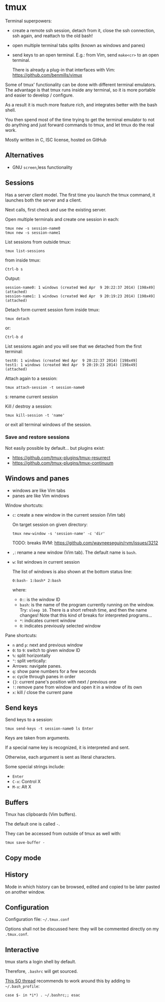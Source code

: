 # tmux

Terminal superpowers:

-   create a remote ssh session, detach from it, close the ssh connection, ssh again, and reattach to the old bash!

-   open multiple terminal tabs splits (known as windows and panes)

-   send keys to an open terminal. E.g.: from Vim, send `make<cr>` to an open terminal.

    There is already a plug-in that interfaces with Vim: <https://github.com/benmills/vimux>

Some of tmux' functionality can be done with different terminal emulators. The advantage is that tmux runs inside any terminal, so it is more portable and easier to develop / configure.

As a result it is much more feature rich, and integrates better with the bash shell.

You then spend most of the time trying to get the terminal emulator to not do anything and just forward commands to tmux, and let tmux do the real work.

Mostly written in C, ISC license, hosted on GitHub

## Alternatives

- GNU `screen`,less functionality

## Sessions

Has a server client model. The first time you launch the tmux command, it launches both the server and a client.

Next calls, first check and use the existing server.

Open multiple terminals and create one session in each:

    tmux new -s session-name0
    tmux new -s session-name1

List sessions from outside tmux:

    tmux list-sessions

from inside tmux:

    Ctrl-b s

Output:

    session-name0: 1 windows (created Wed Apr  9 20:22:37 2014) [198x49] (attached)
    session-name1: 1 windows (created Wed Apr  9 20:19:23 2014) [198x49] (attached)

Detach form current session form inside tmux:

    tmux detach

or:

    Ctrl-b d

List sessions again and you will see that we detached from the first terminal:

    test0: 1 windows (created Wed Apr  9 20:22:37 2014) [198x49]
    test1: 1 windows (created Wed Apr  9 20:19:23 2014) [198x49] (attached)

Attach again to a session:

    tmux attach-session -t session-name0

`$`: rename current session

Kill / destroy a session:

    tmux kill-session -t 'name'

or exit all terminal windows of the session.

### Save and restore sessions

Not easily possible by default... but plugins exist:

- <https://github.com/tmux-plugins/tmux-resurrect>
- <https://github.com/tmux-plugins/tmux-continuum>

## Windows and panes

- windows are like Vim tabs
- panes are like Vim windows

Window shortcuts:

-   `c`: create a new window in the current session (Vim tab)

    On target session on given directory:

        tmux new-window -s 'session-name' -c 'dir'

    TODO: breaks RVM: <https://github.com/wayneeseguin/rvm/issues/3212>

-   `,`: rename a new window (Vim tab). The default name is `bash`.

-   `w`: list windows in current session

    The list of windows is also shown at the bottom status line:

        0:bash- 1:bash* 2:bash

    where:

    - `0:`: is the window ID
    - `bash`: is the name of the program currently running on the window. Try: `sleep 10`. There is a short refresh time, and then the name changes! Note that this kind of breaks for interpreted programs...
    - `*`: indicates current window
    - `0`: indicates previously selected window

Pane shortcuts:

- `n` and `p`: next and previous window
- `0`: to `9`: switch to given window ID
- `%`: split horizontally
- `"`: split vertically:
- Arrows: navigate panes.
- `q`: show pane numbers for a few seconds
- `o`: cycle through panes in order
- `{}`: current pane's position with next / previous one
- `!`: remove pane from window and open it in a window of its own
- `x`: kill / close the current pane

## Send keys

Send keys to a session:

    tmux send-keys -t session-name0 ls Enter

Keys are taken from arguments.

If a special name key is recognized, it is interpreted and sent.

Otherwise, each argument is sent as literal characters.

Some special strings include:

- `Enter`
- `C-x`: Control X
- `M-x`: Alt X

## Buffers

Tmux has clipboards (Vim buffers).

The default one is called `-`.

They can be accessed from outside of tmux as well with:

    tmux save-buffer -

## Copy mode

## History

Mode in which history can be browsed, edited and copied to be later pasted on another window.

## Configuration

Configuration file: `~/.tmux.conf`

Options shall not be discussed here: they will be commented directly on my `.tmux.conf`.

## Interactive

tmux starts a login shell by default.

Therefore, `.bashrc` will get sourced.

[This SO thread](http://unix.stackexchange.com/questions/38402/aliases-and-tmux) recommends to work around this by adding to `~/.bash_profile`:

    case $- in *i*) . ~/.bashrc;; esac
